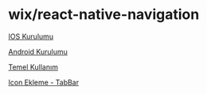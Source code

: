 # wix/react-native-navigation

[IOS Kurulumu](ios-kurulumu.md)

[Android Kurulumu](android-kurulumu.md)

[Temel Kullanım](temel-kullanim.md)

[Icon Ekleme - TabBar](icon-ekleme.md)

